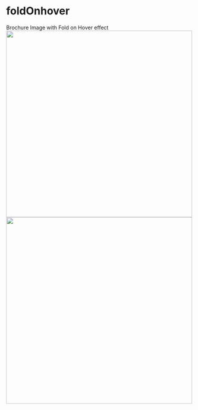 # foldOnhover
Brochure Image with Fold on Hover effect
<br/>
<img src="https://res.cloudinary.com/bobbynicholsoncloud/image/upload/v1533753235/Screenshot_156.png" width="500px">
<br/>
<img src="https://res.cloudinary.com/bobbynicholsoncloud/image/upload/v1533753242/Screenshot_157.png" width="500px">
